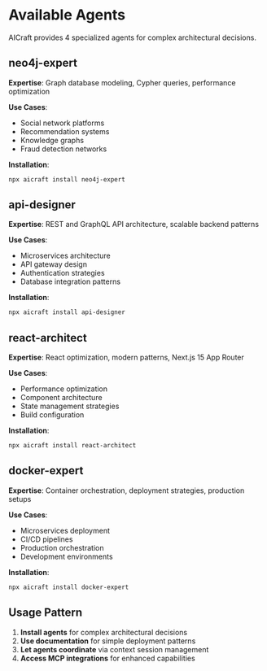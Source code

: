 # Available Agents

AICraft provides 4 specialized agents for complex architectural decisions.

## neo4j-expert

**Expertise**: Graph database modeling, Cypher queries, performance optimization

**Use Cases**:

- Social network platforms
- Recommendation systems
- Knowledge graphs
- Fraud detection networks

**Installation**:

```bash
npx aicraft install neo4j-expert
```

## api-designer

**Expertise**: REST and GraphQL API architecture, scalable backend patterns

**Use Cases**:

- Microservices architecture
- API gateway design
- Authentication strategies
- Database integration patterns

**Installation**:

```bash
npx aicraft install api-designer
```

## react-architect

**Expertise**: React optimization, modern patterns, Next.js 15 App Router

**Use Cases**:

- Performance optimization
- Component architecture
- State management strategies
- Build configuration

**Installation**:

```bash
npx aicraft install react-architect
```

## docker-expert

**Expertise**: Container orchestration, deployment strategies, production setups

**Use Cases**:

- Microservices deployment
- CI/CD pipelines
- Production orchestration
- Development environments

**Installation**:

```bash
npx aicraft install docker-expert
```

## Usage Pattern

1. **Install agents** for complex architectural decisions
2. **Use documentation** for simple deployment patterns
3. **Let agents coordinate** via context session management
4. **Access MCP integrations** for enhanced capabilities
